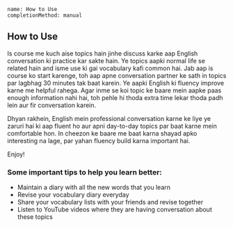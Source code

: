 ```ngMeta
name: How to Use
completionMethod: manual
```

## How to Use

Is course me kuch aise topics hain jinhe discuss karke aap English conversation ki practice kar sakte hain. Ye topics aapki normal life se related hain and isme use ki gai vocabulary kafi common hai. Jab aap is course ko start karenge, toh aap apne conversation partner ke sath in topics par lagbhag 30 minutes tak baat karein. Ye aapki English ki fluency improve karne me helpful rahega. Agar inme se koi topic ke baare mein aapke paas enough information nahi hai, toh pehle hi thoda extra time lekar thoda padh lein aur fir conversation karein.

Dhyan rakhein, English mein professional conversation karne ke liye ye zaruri hai ki aap fluent ho aur apni day-to-day topics par baat karne mein comfortable hon. In cheezon ke baare me baat karna shayad apko interesting na lage, par yahan fluency build karna important hai.

Enjoy!

### Some important tips to help you learn better:
* Maintain a diary with all the new words that you learn
* Revise your vocabulary diary everyday
* Share your vocabulary lists with your friends and revise together
* Listen to YouTube videos where they are having conversation about these topics
